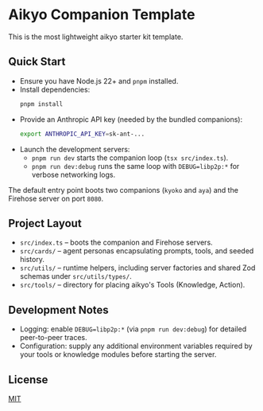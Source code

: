 # Aikyo Companion Template

This is the most lightweight aikyo starter kit template.

## Quick Start

- Ensure you have Node.js 22+ and `pnpm` installed.
- Install dependencies:
  ```bash
  pnpm install
  ```
- Provide an Anthropic API key (needed by the bundled companions):
  ```bash
  export ANTHROPIC_API_KEY=sk-ant-...
  ```
- Launch the development servers:
  - `pnpm run dev` starts the companion loop (`tsx src/index.ts`).
  - `pnpm run dev:debug` runs the same loop with `DEBUG=libp2p:*` for verbose networking logs.

The default entry point boots two companions (`kyoko` and `aya`) and the Firehose server on port `8080`.

## Project Layout

- `src/index.ts` – boots the companion and Firehose servers.
- `src/cards/` – agent personas encapsulating prompts, tools, and seeded history.
- `src/utils/` – runtime helpers, including server factories and shared Zod schemas under `src/utils/types/`.
- `src/tools/` – directory for placing aikyo's Tools (Knowledge, Action).

## Development Notes

- Logging: enable `DEBUG=libp2p:*` (via `pnpm run dev:debug`) for detailed peer-to-peer traces.
- Configuration: supply any additional environment variables required by your tools or knowledge modules before starting the server.

## License

[MIT](./LICENSE)

